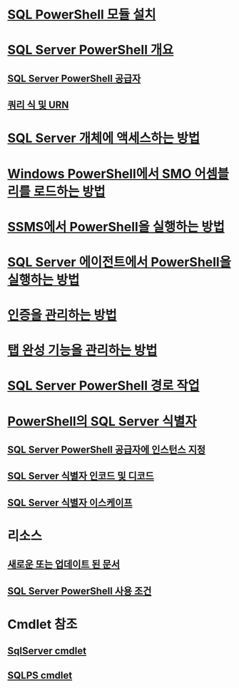 # [SQL PowerShell 모듈 설치](download-sql-server-ps-module.md)
# [SQL Server PowerShell 개요](sql-server-powershell.md) 
## [SQL Server PowerShell 공급자](sql-server-powershell-provider.md)  
## [쿼리 식 및 URN](query-expressions-and-uniform-resource-names.md)  
# [SQL Server 개체에 액세스하는 방법](navigate-sql-server-powershell-paths.md)  
# [Windows PowerShell에서 SMO 어셈블리를 로드하는 방법](load-the-smo-assemblies-in-windows-powershell.md)  
# [SSMS에서 PowerShell을 실행하는 방법](run-windows-powershell-from-sql-server-management-studio.md)  
# [SQL Server 에이전트에서 PowerShell을 실행하는 방법](run-windows-powershell-steps-in-sql-server-agent.md)  
# [인증을 관리하는 방법](manage-authentication-in-database-engine-powershell.md)  
# [탭 완성 기능을 관리하는 방법](manage-tab-completion-sql-server-powershell.md)  
# [SQL Server PowerShell 경로 작업](work-with-sql-server-powershell-paths.md)  
# [PowerShell의 SQL Server 식별자](sql-server-identifiers-in-powershell.md)  
## [SQL Server PowerShell 공급자에 인스턴스 지정](specify-instances-in-the-sql-server-powershell-provider.md)  
## [SQL Server 식별자 인코드 및 디코드](encode-and-decode-sql-server-identifiers.md)  
## [SQL Server 식별자 이스케이프](escape-sql-server-identifiers.md) 
# 리소스
## [새로운 또는 업데이트 된 문서](new-updated-powershell.md)
## [SQL Server PowerShell 사용 조건](sql-server-powershell-license-terms.md)  
# Cmdlet 참조
## [SqlServer cmdlet](https://docs.microsoft.com/powershell/module/sqlserver/?toc=/sql/powershell/toc.json)
## [SQLPS cmdlet](https://docs.microsoft.com/powershell/module/sqlps/?toc=/sql/powershell/toc.json)